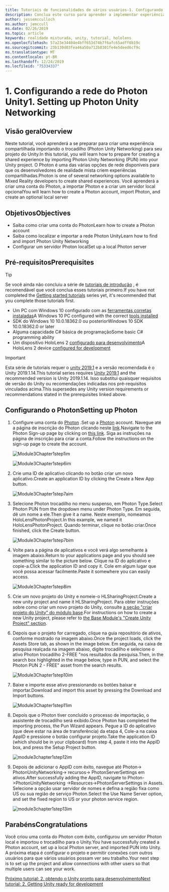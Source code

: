 ```yaml
---
title: Tutoriais de funcionalidades de vários usuários-1. Configurando a rede do Photon Unity
description: Conclua este curso para aprender a implementar experiências compartilhadas de vários usuários em um aplicativo do HoloLens 2.
author: jessemcculloch
ms.author: jemccull
ms.date: 02/26/2019
ms.topic: article
keywords: realidade misturada, unity, tutorial, hololens
ms.openlocfilehash: 57a23e34404e4bff653d74b7f6afc65adff8b19c
ms.sourcegitcommit: 23b130d03fea46a50a712b8301fe4e5deed6cf9c
ms.translationtype: MT
ms.contentlocale: pt-BR
ms.lasthandoff: 12/24/2019
ms.locfileid: "75334337"
---
```

# <a name="1-setting-up-photon-unity-networking"></a><span data-ttu-id="89838-105">1. Configurando a rede do Photon Unity</span><span class="sxs-lookup"><span data-stu-id="89838-105">1. Setting up Photon Unity Networking</span></span>

## <a name="overview"></a><span data-ttu-id="89838-106">Visão geral</span><span class="sxs-lookup"><span data-stu-id="89838-106">Overview</span></span>

<span data-ttu-id="89838-107">Neste tutorial, você aprenderá a se preparar para criar uma experiência compartilhada importando o trocadilho (Photon Unity Networking) para seu projeto do Unity.</span><span class="sxs-lookup"><span data-stu-id="89838-107">In this tutorial, you will learn how to prepare for creating a shared experience by importing Photon Unity Networking (PUN) into your Unity project.</span></span> <span data-ttu-id="89838-108">O Photon é uma das várias opções de rede disponíveis para que os desenvolvedores de realidade mista criem experiências compartilhadas.</span><span class="sxs-lookup"><span data-stu-id="89838-108">Photon is one of several networking options available to Mixed Reality developers to create shared experiences.</span></span> <span data-ttu-id="89838-109">Você aprenderá a criar uma conta do Photon, a importar Photon e a criar um servidor local opcional</span><span class="sxs-lookup"><span data-stu-id="89838-109">You will learn how to create a Photon account, import Photon, and create an optional local server</span></span>

## <a name="objectives"></a><span data-ttu-id="89838-110">Objetivos</span><span class="sxs-lookup"><span data-stu-id="89838-110">Objectives</span></span>

* <span data-ttu-id="89838-111">Saiba como criar uma conta do Photon</span><span class="sxs-lookup"><span data-stu-id="89838-111">Learn how to create a Photon account</span></span>
* <span data-ttu-id="89838-112">Saiba como localizar e importar a rede Photon Unity</span><span class="sxs-lookup"><span data-stu-id="89838-112">Learn how to find and import Photon Unity Networking</span></span>
* <span data-ttu-id="89838-113">Configurar um servidor Photon local</span><span class="sxs-lookup"><span data-stu-id="89838-113">Set up a local Photon server</span></span>

## <a name="prerequisites"></a><span data-ttu-id="89838-114">Pré-requisitos</span><span class="sxs-lookup"><span data-stu-id="89838-114">Prerequisites</span></span>

>[!TIP]
><span data-ttu-id="89838-115">Se você ainda não concluiu a série de [tutoriais de introdução](mrlearning-base.md) , é recomendável que você conclua esses tutoriais primeiro.</span><span class="sxs-lookup"><span data-stu-id="89838-115">If you have not completed the [Getting started tutorials](mrlearning-base.md) series yet, it's recommended that you complete those tutorials first.</span></span>

* <span data-ttu-id="89838-116">Um PC com Windows 10 configurado com as [ferramentas corretas instaladas](install-the-tools.md)</span><span class="sxs-lookup"><span data-stu-id="89838-116">A Windows 10 PC configured with the correct [tools installed](install-the-tools.md)</span></span>
* <span data-ttu-id="89838-117">SDK do Windows 10 10.0.18362.0 ou posterior</span><span class="sxs-lookup"><span data-stu-id="89838-117">Windows 10 SDK 10.0.18362.0 or later</span></span>
* <span data-ttu-id="89838-118">Alguma capacidade C# básica de programação</span><span class="sxs-lookup"><span data-stu-id="89838-118">Some basic C# programming ability</span></span>
* <span data-ttu-id="89838-119">Um dispositivo HoloLens 2 [configurado para desenvolvimento](using-visual-studio.md#enabling-developer-mode)</span><span class="sxs-lookup"><span data-stu-id="89838-119">A HoloLens 2 device [configured for development](using-visual-studio.md#enabling-developer-mode)</span></span>

>[!IMPORTANT]
><span data-ttu-id="89838-120">Esta série de tutoriais requer o <a href="https://unity3d.com/get-unity/download/archive" target="_blank">unity 2019,1</a> e a versão recomendada é o Unity 2019.1.14.</span><span class="sxs-lookup"><span data-stu-id="89838-120">This tutorial series requires <a href="https://unity3d.com/get-unity/download/archive" target="_blank">Unity 2019.1</a> and the recommended version is Unity 2019.1.14.</span></span> <span data-ttu-id="89838-121">Isso substitui quaisquer requisitos de versão do Unity ou recomendações indicadas nos pré-requisitos vinculados acima.</span><span class="sxs-lookup"><span data-stu-id="89838-121">This supersedes any Unity version requirements or recommendations stated in the prerequisites linked above.</span></span>

## <a name="setting-up-photon"></a><span data-ttu-id="89838-122">Configurando o Photon</span><span class="sxs-lookup"><span data-stu-id="89838-122">Setting up Photon</span></span>

1. <span data-ttu-id="89838-123">Configure uma conta do [Photon](https://dashboard.photonengine.com//Account/SignUp) .</span><span class="sxs-lookup"><span data-stu-id="89838-123">Set up a [Photon](https://dashboard.photonengine.com//Account/SignUp) account.</span></span> <span data-ttu-id="89838-124">Navegue até a página de inscrição do Photon clicando neste [link](https://dashboard.photonengine.com//Account/SignUp).</span><span class="sxs-lookup"><span data-stu-id="89838-124">Navigate to the Photon Sign-up page by clicking on [this link](https://dashboard.photonengine.com//Account/SignUp).</span></span> <span data-ttu-id="89838-125">Siga as instruções na página de inscrição para criar a conta.</span><span class="sxs-lookup"><span data-stu-id="89838-125">Follow the instructions on the sign-up page to create the account.</span></span>

    ![Module3Chapter1step1im](images/module3chapter1step1im.PNG)

    ![Module3Chapter1step6im](images/module3chapter1step6im.PNG)

2. <span data-ttu-id="89838-128">Crie uma ID de aplicativo clicando no botão criar um novo aplicativo.</span><span class="sxs-lookup"><span data-stu-id="89838-128">Create an application ID by clicking the Create a New App button.</span></span>

    ![Module3Chapter1step7aim](images/module3chapter1step7aim.PNG)

3. <span data-ttu-id="89838-130">Selecione Photon trocadilho no menu suspenso, em Photon Type.</span><span class="sxs-lookup"><span data-stu-id="89838-130">Select Photon PUN from the dropdown menu under Photon Type.</span></span> <span data-ttu-id="89838-131">Em seguida, dê um nome a ele.</span><span class="sxs-lookup"><span data-stu-id="89838-131">Then give it a name.</span></span> <span data-ttu-id="89838-132">Neste exemplo, nomeamos HoloLensPhotonProject.</span><span class="sxs-lookup"><span data-stu-id="89838-132">In this example, we named it HoloLensPhotonProject.</span></span> <span data-ttu-id="89838-133">Quando terminar, clique no botão criar.</span><span class="sxs-lookup"><span data-stu-id="89838-133">Once finished, click the Create button.</span></span>

    ![Module3Chapter1step7bim](images/module3chapter1step7bim.PNG)

4. <span data-ttu-id="89838-135">Volte para a página de aplicativos e você verá algo semelhante à imagem abaixo.</span><span class="sxs-lookup"><span data-stu-id="89838-135">Return to your applications page and you should see something similar to the picture below.</span></span> <span data-ttu-id="89838-136">Clique na ID do aplicativo e copie-a.</span><span class="sxs-lookup"><span data-stu-id="89838-136">Click the application ID and copy it.</span></span> <span data-ttu-id="89838-137">Cole em algum lugar que você possa acessar facilmente.</span><span class="sxs-lookup"><span data-stu-id="89838-137">Paste it somewhere you can easily access.</span></span>  

    ![Module3Chapter1step8im](images/module3chapter1step8im.PNG)

5. <span data-ttu-id="89838-139">Crie um novo projeto do Unity e nomeie-o HLSharingProject.</span><span class="sxs-lookup"><span data-stu-id="89838-139">Create a new unity project and name it HLSharingProject.</span></span> <span data-ttu-id="89838-140">Para obter instruções sobre como criar um novo projeto do Unity, consulte [a seção "criar projeto do Unity" do módulo base](https://docs.microsoft.com//windows/mixed-reality/mrlearning-base-ch1#create-new-unity-project).</span><span class="sxs-lookup"><span data-stu-id="89838-140">For instructions on how to create a new Unity project, please refer to [the Base Module's "Create Unity Project" section](https://docs.microsoft.com//windows/mixed-reality/mrlearning-base-ch1#create-new-unity-project).</span></span> 

6. <span data-ttu-id="89838-141">Depois que o projeto for carregado, clique na guia repositório de ativos, conforme mostrado na imagem abaixo.</span><span class="sxs-lookup"><span data-stu-id="89838-141">Once the project loads, click the Assets Store tab, as shown in the image below.</span></span> <span data-ttu-id="89838-142">Em seguida, na caixa de pesquisa realçada na imagem abaixo, digite trocadilho e selecione o ativo Photon trocadilho 2-FREE "nos resultados da pesquisa.</span><span class="sxs-lookup"><span data-stu-id="89838-142">Then, in the search box highlighted in the image below, type in PUN, and select the Photon PUN 2 - FREE" asset from the search results.</span></span>

    ![Module3Chapter1step10im](images/module3chapter1step10im.PNG)

7. <span data-ttu-id="89838-144">Baixe e importe esse ativo pressionando os botões baixar e importar.</span><span class="sxs-lookup"><span data-stu-id="89838-144">Download and import this asset by pressing the Download and Import buttons.</span></span>

    ![Module3Chapter1step11im](images/module3chapter1step11im.PNG)

8. <span data-ttu-id="89838-146">Depois que o Photon tiver concluído o processo de importação, o assistente de trocadilho será exibido.</span><span class="sxs-lookup"><span data-stu-id="89838-146">Once Photon has completed the importing process, the Pun Wizard appears.</span></span> <span data-ttu-id="89838-147">Pegue a ID do aplicativo (que deve estar na área de transferência) da etapa 4, Cole-a na caixa AppID e pressione o botão configurar projeto.</span><span class="sxs-lookup"><span data-stu-id="89838-147">Take the application ID (which should be in your clipboard) from step 4, paste it into the AppID box, and press the Setup Project button.</span></span>

    ![module3chapter1step12im](images/module3chapter1step12im.PNG)

9. <span data-ttu-id="89838-149">Depois de adicionar o AppID com êxito, navegue até Photon-> PhotonUnityNetworking-> recursos-> PhotonServerSettings em ativos.</span><span class="sxs-lookup"><span data-stu-id="89838-149">After successfully adding the AppID, navigate to Photon->PhotonUnityNetworking ->Resources->PhotonServerSettings in Assets.</span></span> <span data-ttu-id="89838-150">Selecione a opção usar servidor de nomes e defina a região fixa como US ou sua região de serviço Photon.</span><span class="sxs-lookup"><span data-stu-id="89838-150">Select the Use Name Server option, and set the fixed region to US or your photon service region.</span></span>

    ![module3chapter1step13im](images/module3chapter1step13im.PNG)

## <a name="congratulations"></a><span data-ttu-id="89838-152">Parabéns</span><span class="sxs-lookup"><span data-stu-id="89838-152">Congratulations</span></span>

<span data-ttu-id="89838-153">Você criou uma conta do Photon com êxito, configurou um servidor Photon local e importou o trocadilho para o Unity.</span><span class="sxs-lookup"><span data-stu-id="89838-153">You have successfully created a Photon account, set up a local Photon server, and imported PUN into Unity.</span></span> <span data-ttu-id="89838-154">A próxima etapa é configurar o projeto e permitir conexões com outros usuários para que vários usuários possam ver seu trabalho.</span><span class="sxs-lookup"><span data-stu-id="89838-154">Your next step is to set up the project and allow connections with other users so that multiple users can see your work.</span></span>

<span data-ttu-id="89838-155">[Próximo tutorial: 2. obtendo o Unity pronto para desenvolvimento](mrlearning-sharing(photon)-ch2.md)</span><span class="sxs-lookup"><span data-stu-id="89838-155">[Next tutorial: 2. Getting Unity ready for development](mrlearning-sharing(photon)-ch2.md)</span></span>
